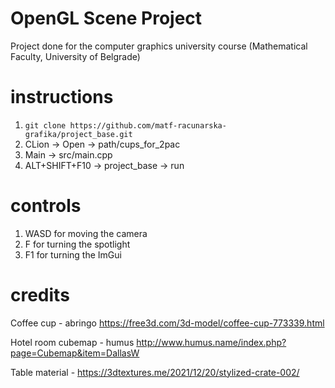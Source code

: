 # OpenGL Scene Project 
Project done for the computer graphics university course (Mathematical Faculty, University of Belgrade)

# instructions
1. `git clone https://github.com/matf-racunarska-grafika/project_base.git`
2. CLion -> Open -> path/cups_for_2pac
3. Main -> src/main.cpp
4. ALT+SHIFT+F10 -> project_base -> run

# controls
1. WASD for moving the camera 
2. F for turning the spotlight
3. F1 for turning the ImGui

# credits
Coffee cup - abringo https://free3d.com/3d-model/coffee-cup-773339.html

Hotel room cubemap - humus http://www.humus.name/index.php?page=Cubemap&item=DallasW

Table material - https://3dtextures.me/2021/12/20/stylized-crate-002/
